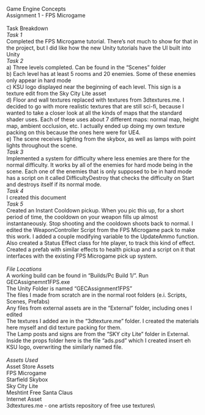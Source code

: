 Game Engine Concepts \
Assignment 1 - FPS Microgame <br/><br/>
Task Breakdown\
_Task 1_ \
Completed the FPS Microgame tutorial. There’s not much to show for that in the project,
but I did like how the new Unity tutorials have the UI built into Unity \
_Task 2_ \
a) Three levels completed. Can be found in the “Scenes” folder\
b) Each level has at least 5 rooms and 20 enemies. Some of these enemies only appear in
hard mode\
c) KSU logo displayed near the beginning of each level. This sign is a texture edit from the
Sky City Lite asset\
d) Floor and wall textures replaced with textures from 3dtextures.me. I decided to go with
more realistic textures that are still sci-fi, because I wanted to take a closer look at all the
kinds of maps that the standard shader uses. Each of these uses about 7 different maps:
normal map, height map, ambient occlusion, etc. I actually ended up doing my own
texture packing on this because the ones here were for UE4.\
e) The scene receives lighting from the skybox, as well as lamps with point lights
throughout the scene.\
_Task 3_\
Implemented a system for difficulty where less enemies are there for the normal
difficulty. It works by all of the enemies for hard mode being in the scene. Each one of the
enemies that is only supposed to be in hard mode has a script on it called DifficultyDestroy that
checks the difficulty on Start and destroys itself if its normal mode.\
_Task 4_\
I created this document\
_Task 5_\
Created an Instant Cooldown pickup. When you pic this up, for a short period of time, the
cooldown on your weapon fills up almost instantaneously. Stop shooting and the cooldown
shoots back to normal. I edited the WeaponController Script from the FPS Microgame pack to
make this work. I added a couple modifying variable to the UpdateAmmo function. Also created
a Status Effect class for hte player, to track this kind of effect. Created a prefab with similar
effects to health pickup and a script on it that interfaces with the existing FPS Microgame pick
up system. <br/><br/>
_File Locations_\
A working build can be found in “Builds/Pc Build 1/”. Run GECAssignemnt1FPS.exe\
The Unity Folder is named “GECAssignment1FPS”\
The files I made from scratch are in the normal root folders (e.i. Scripts, Scenes, Prefabs)\
Any files from external assets are in the “External” folder, including ones I edited\
The textures I added are in the “3dtexture.me” folder. I created the materials here myself and
did texture packing for them.\
The Lamp posts and signs are from the “SKY city Lite” folder in External. Inside the props folder
here is the file “ads.psd” which I created insert eh KSU logo, overwriting the similarly named file. <br/><br/>
_Assets Used_\
Asset Store Assets\
FPS Microgame\
Starfield Skybox\
Sky City Lite\
Meshtint Free Santa Claus\
Internet Asset\
3dtextures.me - one artists repository of free use textures\
